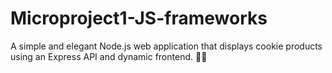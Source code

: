 # Microproject1-JS-frameworks
A simple and elegant Node.js web application that displays cookie products using an Express API and dynamic frontend. 🍪🚀
